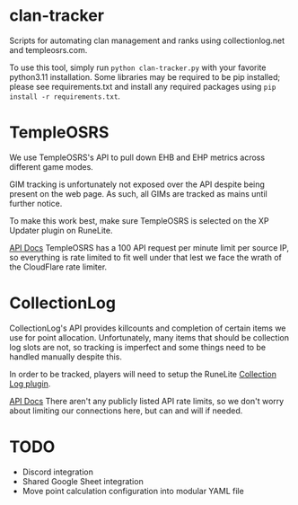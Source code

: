 # clan-tracker
Scripts for automating clan management and ranks using collectionlog.net and templeosrs.com.

To use this tool, simply run `python clan-tracker.py` with your favorite python3.11 installation. Some libraries may be required to be pip installed; please see requirements.txt and install any required packages using `pip install -r requirements.txt`.

# TempleOSRS
We use TempleOSRS's API to pull down EHB and EHP metrics across different game modes.

GIM tracking is unfortunately not exposed over the API despite being present on the web page. As such, all GIMs are tracked as mains until further notice.

To make this work best, make sure TempleOSRS is selected on the XP Updater plugin on RuneLite.

[API Docs](https://templeosrs.com/api_doc.php)
TempleOSRS has a 100 API request per minute limit per source IP, so everything is rate limited to fit well under that lest we face the wrath of the CloudFlare rate limiter.


# CollectionLog
CollectionLog's API provides killcounts and completion of certain items we use for point allocation. Unfortunately, many items that should be collection log slots are not, so tracking is imperfect and some things need to be handled manually despite this.

In order to be tracked, players will need to setup the RuneLite [Collection Log plugin](https://github.com/evansloan/collection-log).

[API Docs](https://docs.collectionlog.net/)
There aren't any publicly listed API rate limits, so we don't worry about limiting our connections here, but can and will if needed.


# TODO
- Discord integration
- Shared Google Sheet integration
- Move point calculation configuration into modular YAML file